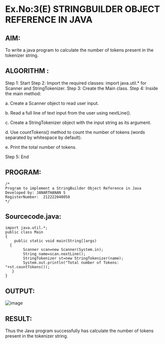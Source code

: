 # Ex.No:3(E)  STRINGBUILDER OBJECT REFERENCE IN JAVA

## AIM:
To write a java program to calculate the number of tokens present in the tokenizer string.

## ALGORITHM :
Step 1: Start
Step 2: Import the required classes:
import java.util.* for Scanner and StringTokenizer.
Step 3: Create the Main class.
Step 4: Inside the main method:

a. Create a Scanner object to read user input.

b. Read a full line of text input from the user using nextLine().

c. Create a StringTokenizer object with the input string as its argument.

d. Use countTokens() method to count the number of tokens (words separated by whitespace by default).

e. Print the total number of tokens.

Step 5: End
## PROGRAM:
 ```
/*
Program to implement a StringBuilder Object Reference in Java
Developed by: JANARTHANAN S
RegisterNumber:  212222040058
*/
```

## Sourcecode.java:

```
import java.util.*;
public class Main
{
    public static void main(String[]args)
  {
        Scanner scan=new Scanner(System.in);
        String name=scan.nextLine();
        StringTokenizer st=new StringTokenizer(name);
        System.out.println("Total number of Tokens: "+st.countTokens());
   }
}

```

## OUTPUT:

![image](https://github.com/user-attachments/assets/d9e530aa-7f1f-4ce1-9845-c4a69c78b3d1)


## RESULT:
Thus the Java program successfully has calculate the number of tokens present in the tokenizer string.
